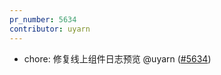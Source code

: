 ```yaml
---
pr_number: 5634
contributor: uyarn
---
```


- chore: 修复线上组件日志预览 @uyarn ([#5634](https://github.com/Tencent/tdesign-vue-next/pull/5634))
